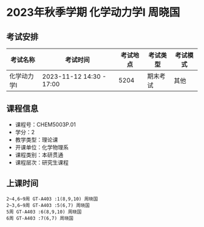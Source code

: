 # 2023年秋季学期 化学动力学I 周晓国




## 考试安排

| 考试名称 | 考试时间 | 考试地点 | 考试类型 | 考试模式 |
| -------- | -------- | -------- | -------- | -------- |
| 化学动力学I | 2023-11-12 14:30 - 17:00 | 5204 | 期末考试 | 其他 |





## 课程信息

- 课程号：CHEM5003P.01
- 学分：2
- 教学类型：理论课
- 开课单位：化学物理系
- 课程类别：本研贯通
- 课程层次：研究生课程

## 上课时间

```
2~4,6~9周 GT-A403 :1(8,9,10) 周晓国
2~3,6~9周 GT-A403 :5(6,7) 周晓国
5周 GT-A403 :6(8,9,10) 周晓国
6周 GT-A403 :7(6,7) 周晓国
```


